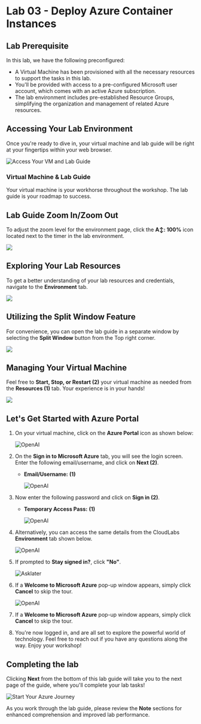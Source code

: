 # Lab 03 - Deploy Azure Container Instances
 
## Lab Prerequisite

In this lab, we have the following preconfigured:

- A Virtual Machine has been provisioned with all the necessary resources to support the tasks in this lab. 
- You'll be provided with access to a pre-configured Microsoft user account, which comes with an active Azure subscription. 
- The lab environment includes pre-established Resource Groups, simplifying the organization and management of related Azure resources.

## Accessing Your Lab Environment
 
Once you're ready to dive in, your virtual machine and lab guide will be right at your fingertips within your web browser.
 
  ![Access Your VM and Lab Guide](https://raw.githubusercontent.com/watspeed/cloud-computing-security-essentials/refs/heads/main/images/labguide.png)

### Virtual Machine & Lab Guide
 
Your virtual machine is your workhorse throughout the workshop. The lab guide is your roadmap to success.
 
## Lab Guide Zoom In/Zoom Out
 
To adjust the zoom level for the environment page, click the **A↕: 100%** icon located next to the timer in the lab environment.

![](https://raw.githubusercontent.com/Afzal-exe/aws-presales/refs/heads/main/media/gmc2.png)

## Exploring Your Lab Resources
 
To get a better understanding of your lab resources and credentials, navigate to the **Environment** tab.
 
![](https://raw.githubusercontent.com/Afzal-exe/aws-presales/refs/heads/main/media/gmc3.png)

## Utilizing the Split Window Feature
 
For convenience, you can open the lab guide in a separate window by selecting the **Split Window** button from the Top right corner.
 
![](https://raw.githubusercontent.com/Afzal-exe/aws-presales/refs/heads/main/media/gmc4.png)

## Managing Your Virtual Machine
 
Feel free to **Start, Stop, or Restart (2)** your virtual machine as needed from the **Resources (1)** tab. Your experience is in your hands!
 
![](https://raw.githubusercontent.com/Afzal-exe/aws-presales/refs/heads/main/media/gmc5.png)

## Let's Get Started with Azure Portal
 
1. On your virtual machine, click on the **Azure Portal** icon as shown below:
 
     ![OpenAI](https://raw.githubusercontent.com/Afzal-exe/aws-presales/refs/heads/main/media/sc900-image(1).png)

1. On the **Sign in to Microsoft Azure** tab, you will see the login screen. Enter the following email/username, and click on **Next (2)**. 

   * **Email/Username:** <inject key="AzureAdUserEmail"></inject> **(1)**
   
      ![OpenAI](https://raw.githubusercontent.com/Afzal-exe/aws-presales/refs/heads/main/media/signin.png)
     
1. Now enter the following password and click on **Sign in (2)**.
   
   * **Temporary Access Pass:** <inject key="AzureAdUserPassword"></inject> **(1)**
   
      ![OpenAI](https://raw.githubusercontent.com/Afzal-exe/aws-presales/refs/heads/main/media/TAP-1.png)


1. Alternatively, you can access the same details from the CloudLabs **Environment** tab shown below.
 
     ![OpenAI](https://raw.githubusercontent.com/Afzal-exe/aws-presales/refs/heads/main/media/imageCredsEnv.png)

1. If prompted to **Stay signed in?**, click **"No"**.
 
   ![Asklater](https://raw.githubusercontent.com/Afzal-exe/aws-presales/refs/heads/main/media/stay.png)

1. If a **Welcome to Microsoft Azure** pop-up window appears, simply click **Cancel** to skip the tour.

    ![OpenAI](https://raw.githubusercontent.com/Afzal-exe/aws-presales/refs/heads/main/media/03.png)
 
1. If a **Welcome to Microsoft Azure** pop-up window appears, simply click **Cancel** to skip the tour.
1. You're now logged in, and are all set to explore the powerful world of technology. Feel free to reach out if you have any questions along the way. Enjoy your workshop!

## Completing the lab

Clicking **Next** from the bottom of this lab guide will take you to the next page of the guide, where you'll complete your lab tasks!
 
   ![Start Your Azure Journey](https://raw.githubusercontent.com/watspeed/cloud-computing-security-essentials/refs/heads/main/images/sc900-image(3).png)

As you work through the lab guide, please review the **Note** sections for enhanced comprehension and improved lab performance.
